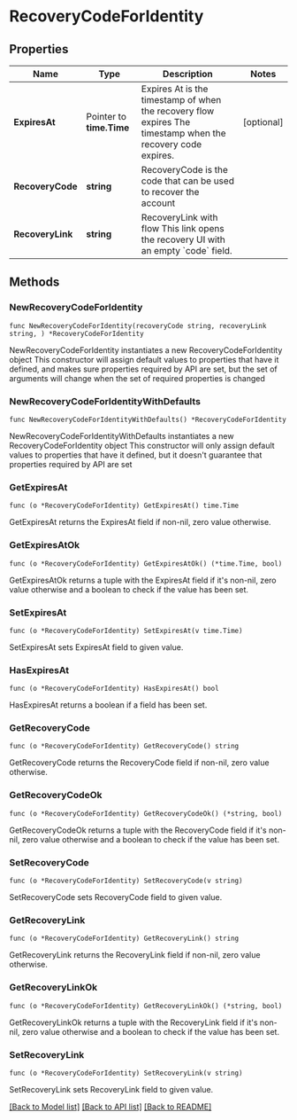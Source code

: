 # RecoveryCodeForIdentity

## Properties

Name | Type | Description | Notes
------------ | ------------- | ------------- | -------------
**ExpiresAt** | Pointer to **time.Time** | Expires At is the timestamp of when the recovery flow expires  The timestamp when the recovery code expires. | [optional] 
**RecoveryCode** | **string** | RecoveryCode is the code that can be used to recover the account | 
**RecoveryLink** | **string** | RecoveryLink with flow  This link opens the recovery UI with an empty &#x60;code&#x60; field. | 

## Methods

### NewRecoveryCodeForIdentity

`func NewRecoveryCodeForIdentity(recoveryCode string, recoveryLink string, ) *RecoveryCodeForIdentity`

NewRecoveryCodeForIdentity instantiates a new RecoveryCodeForIdentity object
This constructor will assign default values to properties that have it defined,
and makes sure properties required by API are set, but the set of arguments
will change when the set of required properties is changed

### NewRecoveryCodeForIdentityWithDefaults

`func NewRecoveryCodeForIdentityWithDefaults() *RecoveryCodeForIdentity`

NewRecoveryCodeForIdentityWithDefaults instantiates a new RecoveryCodeForIdentity object
This constructor will only assign default values to properties that have it defined,
but it doesn't guarantee that properties required by API are set

### GetExpiresAt

`func (o *RecoveryCodeForIdentity) GetExpiresAt() time.Time`

GetExpiresAt returns the ExpiresAt field if non-nil, zero value otherwise.

### GetExpiresAtOk

`func (o *RecoveryCodeForIdentity) GetExpiresAtOk() (*time.Time, bool)`

GetExpiresAtOk returns a tuple with the ExpiresAt field if it's non-nil, zero value otherwise
and a boolean to check if the value has been set.

### SetExpiresAt

`func (o *RecoveryCodeForIdentity) SetExpiresAt(v time.Time)`

SetExpiresAt sets ExpiresAt field to given value.

### HasExpiresAt

`func (o *RecoveryCodeForIdentity) HasExpiresAt() bool`

HasExpiresAt returns a boolean if a field has been set.

### GetRecoveryCode

`func (o *RecoveryCodeForIdentity) GetRecoveryCode() string`

GetRecoveryCode returns the RecoveryCode field if non-nil, zero value otherwise.

### GetRecoveryCodeOk

`func (o *RecoveryCodeForIdentity) GetRecoveryCodeOk() (*string, bool)`

GetRecoveryCodeOk returns a tuple with the RecoveryCode field if it's non-nil, zero value otherwise
and a boolean to check if the value has been set.

### SetRecoveryCode

`func (o *RecoveryCodeForIdentity) SetRecoveryCode(v string)`

SetRecoveryCode sets RecoveryCode field to given value.


### GetRecoveryLink

`func (o *RecoveryCodeForIdentity) GetRecoveryLink() string`

GetRecoveryLink returns the RecoveryLink field if non-nil, zero value otherwise.

### GetRecoveryLinkOk

`func (o *RecoveryCodeForIdentity) GetRecoveryLinkOk() (*string, bool)`

GetRecoveryLinkOk returns a tuple with the RecoveryLink field if it's non-nil, zero value otherwise
and a boolean to check if the value has been set.

### SetRecoveryLink

`func (o *RecoveryCodeForIdentity) SetRecoveryLink(v string)`

SetRecoveryLink sets RecoveryLink field to given value.



[[Back to Model list]](../README.md#documentation-for-models) [[Back to API list]](../README.md#documentation-for-api-endpoints) [[Back to README]](../README.md)


